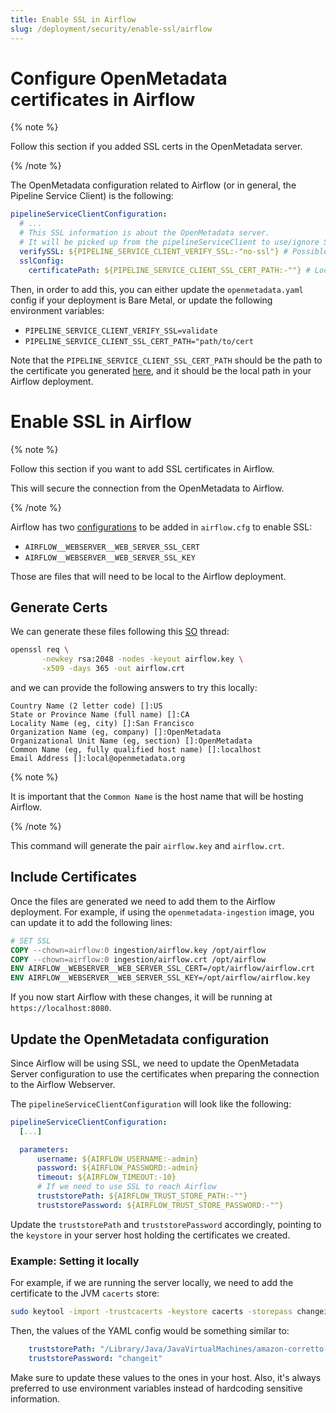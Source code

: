 ```yaml
---
title: Enable SSL in Airflow
slug: /deployment/security/enable-ssl/airflow
---
```


# Configure OpenMetadata certificates in Airflow

{% note %}

Follow this section if you added SSL certs in the OpenMetadata server.

{% /note %}

The OpenMetadata configuration related to Airflow (or in general, the Pipeline Service Client) is the following:

```yaml
pipelineServiceClientConfiguration:
  # ...
  # This SSL information is about the OpenMetadata server.
  # It will be picked up from the pipelineServiceClient to use/ignore SSL when connecting to the OpenMetadata server.
  verifySSL: ${PIPELINE_SERVICE_CLIENT_VERIFY_SSL:-"no-ssl"} # Possible values are "no-ssl", "ignore", "validate"
  sslConfig:
    certificatePath: ${PIPELINE_SERVICE_CLIENT_SSL_CERT_PATH:-""} # Local path for the Pipeline Service Client
```

Then, in order to add this, you can either update the `openmetadata.yaml` config if your deployment is Bare Metal,
or update the following environment variables:

- `PIPELINE_SERVICE_CLIENT_VERIFY_SSL=validate`
- `PIPELINE_SERVICE_CLIENT_SSL_CERT_PATH="path/to/cert`

Note that the `PIPELINE_SERVICE_CLIENT_SSL_CERT_PATH` should be the path to the certificate you generated
[here](https://docs.open-metadata.org/v1.0.0/deployment/security/enable-ssl), and it should be the local path
in your Airflow deployment.


# Enable SSL in Airflow

{% note %}

Follow this section if you want to add SSL certificates in Airflow.

This will secure the connection from the OpenMetadata to Airflow.

{% /note %}

Airflow has two [configurations](https://airflow.apache.org/docs/apache-airflow/stable/configurations-ref.html#web-server-ssl-cert) to be added in `airflow.cfg` to enable SSL:
- `AIRFLOW__WEBSERVER__WEB_SERVER_SSL_CERT`
- `AIRFLOW__WEBSERVER__WEB_SERVER_SSL_KEY`

Those are files that will need to be local to the Airflow deployment.

## Generate Certs

We can generate these files following this [SO](https://stackoverflow.com/questions/47883769/how-to-enable-ssl-on-apache-airflow) thread:

```bash
openssl req \
       -newkey rsa:2048 -nodes -keyout airflow.key \
       -x509 -days 365 -out airflow.crt
```

and we can provide the following answers to try this locally:

```
Country Name (2 letter code) []:US
State or Province Name (full name) []:CA
Locality Name (eg, city) []:San Francisco
Organization Name (eg, company) []:OpenMetadata
Organizational Unit Name (eg, section) []:OpenMetadata
Common Name (eg, fully qualified host name) []:localhost
Email Address []:local@openmetadata.org
```

{% note %}

It is important that the `Common Name` is the host name that will be hosting Airflow. 

{% /note %}

This command will generate the pair `airflow.key` and `airflow.crt`.

## Include Certificates

Once the files are generated we need to add them to the Airflow deployment. For example, if using the `openmetadata-ingestion`
image, you can update it to add the following lines:

```dockerfile
# SET SSL
COPY --chown=airflow:0 ingestion/airflow.key /opt/airflow
COPY --chown=airflow:0 ingestion/airflow.crt /opt/airflow
ENV AIRFLOW__WEBSERVER__WEB_SERVER_SSL_CERT=/opt/airflow/airflow.crt
ENV AIRFLOW__WEBSERVER__WEB_SERVER_SSL_KEY=/opt/airflow/airflow.key
```

If you now start Airflow with these changes, it will be running at `https://localhost:8080`.

## Update the OpenMetadata configuration

Since Airflow will be using SSL, we need to update the OpenMetadata Server configuration to use the certificates
when preparing the connection to the Airflow Webserver.

The `pipelineServiceClientConfiguration` will look like the following:

```yaml
pipelineServiceClientConfiguration:
  [...]

  parameters:
      username: ${AIRFLOW_USERNAME:-admin}
      password: ${AIRFLOW_PASSWORD:-admin}
      timeout: ${AIRFLOW_TIMEOUT:-10}
      # If we need to use SSL to reach Airflow
      truststorePath: ${AIRFLOW_TRUST_STORE_PATH:-""}
      truststorePassword: ${AIRFLOW_TRUST_STORE_PASSWORD:-""}
```

Update the `truststorePath` and `truststorePassword` accordingly, pointing to the `keystore` in your server host
holding the certificates we created.

### Example: Setting it locally

For example, if we are running the server locally, we need to add the certificate to the JVM `cacerts` store:

```bash
sudo keytool -import -trustcacerts -keystore cacerts -storepass changeit -noprompt -alias localhost -file /path/to/airflow.crt
```

Then, the values of the YAML config would be something similar to:

```yaml
    truststorePath: "/Library/Java/JavaVirtualMachines/amazon-corretto-11.jdk/Contents/Home/lib/security/cacerts"
    truststorePassword: "changeit"
```

Make sure to update these values to the ones in your host. Also, it's always preferred to use environment variables
instead of hardcoding sensitive information.
